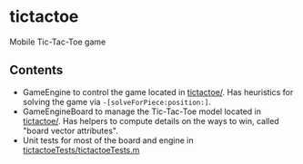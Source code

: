 # tictactoe
Mobile Tic-Tac-Toe game

## Contents
* GameEngine to control the game located in [tictactoe/](tictactoe). Has heuristics for solving the game via `-[solveForPiece:position:]`.
* GameEngineBoard to manage the Tic-Tac-Toe model located in [tictactoe/](tictactoe). Has helpers to compute details on the ways to win, called "board vector attributes".
* Unit tests for most of the board and engine in [tictactoeTests/tictactoeTests.m](tictactoeTests/tictactoeTests.m)
